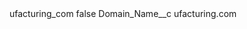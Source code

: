 <?xml version="1.0" encoding="UTF-8"?>
<CustomMetadata xmlns="http://soap.sforce.com/2006/04/metadata" xmlns:xsi="http://www.w3.org/2001/XMLSchema-instance" xmlns:xsd="http://www.w3.org/2001/XMLSchema">
    <label>ufacturing_com</label>
    <protected>false</protected>
    <values>
        <field>Domain_Name__c</field>
        <value xsi:type="xsd:string">ufacturing.com</value>
    </values>
</CustomMetadata>
